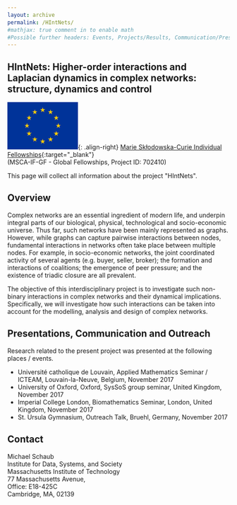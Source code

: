 ```yaml
---
layout: archive
permalink: /HIntNets/
#mathjax: true comment in to enable math
#Possible further headers: Events, Projects/Results, Communication/Presentation, News
---
```

## HIntNets: Higher-order interactions and Laplacian dynamics in complex networks: structure, dynamics and control
![image-right](/images/EuropeFlag.png){: .align-right}
[Marie Skłodowska-Curie Individual Fellowships](http://cordis.europa.eu/project/rcn/207743_en.html){:target="_blank"}  
(MSCA-IF-GF - Global Fellowships, Project ID: 702410)   

This page will collect all information about the project "HIntNets".  

## Overview
Complex networks are an essential ingredient of modern life, and underpin integral parts of our biological, physical, technological and socio-economic universe. Thus far, such networks have been mainly represented as graphs. However, while graphs can capture pairwise interactions between nodes, fundamental interactions in networks often take place between multiple nodes. For example, in socio-economic networks, the joint coordinated activity of several agents (e.g. buyer, seller, broker); the formation and interactions of coalitions; the emergence of peer pressure; and the existence of triadic closure are all prevalent.

The objective of this interdisciplinary project is to investigate such non-binary interactions in complex networks and their dynamical implications. Specifically, we will investigate how such interactions can be taken into account for the modelling, analysis and design of complex networks.

## Presentations, Communication and Outreach
Research related to the present project was presented at the following places / events.

* Université catholique de Louvain, Applied Mathematics Seminar / ICTEAM, Louvain-la-Neuve, Belgium, November 2017
* University of Oxford, Oxford, SysSoS group seminar, United Kingdom, November 2017
* Imperial College London, Biomathematics Seminar, London, United Kingdom, November 2017
* St. Ursula Gymnasium, Outreach Talk, Bruehl, Germany, November 2017

## Contact
Michael Schaub  
Institute for Data, Systems, and Society  
Massachusetts Institute of Technology  
77 Massachusetts Avenue,  
Office: E18-425C  
Cambridge, MA, 02139 
